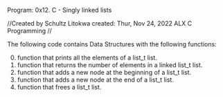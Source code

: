 Program: 0x12. C - Singly linked lists

//Created by Schultz Litokwa
  created: Thur, Nov 24, 2022
  ALX C Programming
//

The following code contains Data Structures with the following functions:

0. function that prints all the elements of a list_t list.
1. function that returns the number of elements in a linked list_t list.
2. function that adds a new node at the beginning of a list_t list.
3. function that adds a new node at the end of a list_t list.
4. function that frees a list_t list.  
